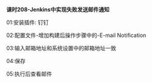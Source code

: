 **课时208-Jenkins中实现失败发送邮件通知**


01:安装插件: 钉钉

02:配置文件-增加构建后操作步骤中的-E-mail Notification

03:输入邮箱地址和系统设置中的邮箱地址一致

04:保存

05:执行后查看邮件

